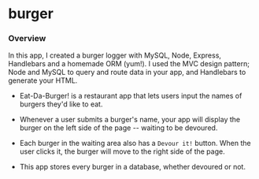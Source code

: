 # burger

### Overview

In this app, I created a burger logger with MySQL, Node, Express, Handlebars and a homemade ORM (yum!). I used the MVC design pattern; Node and MySQL to query and route data in your app, and Handlebars to generate your HTML.

* Eat-Da-Burger! is a restaurant app that lets users input the names of burgers they'd like to eat.

* Whenever a user submits a burger's name, your app will display the burger on the left side of the page -- waiting to be devoured.

* Each burger in the waiting area also has a `Devour it!` button. When the user clicks it, the burger will move to the right side of the page.

* This app stores every burger in a database, whether devoured or not.